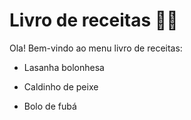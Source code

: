 # Livro de receitas  :man_cook:

Ola! Bem-vindo ao menu livro de receitas:

- Lasanha bolonhesa

- Caldinho de peixe

- Bolo de fubá